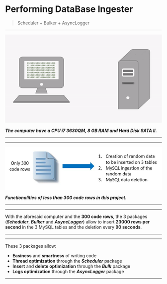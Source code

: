 # Performing DataBase Ingester
> Scheduler + Bulker + AsyncLogger

---

![From CPU To Hard Disk](src/main/resources/CPU2HD.gif)

***The computer have a CPU i7 3630QM, 8 GB RAM and Hard Disk SATA II.***

---
---

![Functionalities](src/main/resources/Functionalities.JPG)

***Functionalities of less than 300 code rows in this project.***

---
---

With the aforesaid computer and the **300 code rows**, the 3 packages (***Scheduler***, ***Bulker*** and 
***AsyncLogger***) allow to insert **23000 rows per second** in the 3 MySQL tables and the deletion 
every **90 seconds**.

---
---

These 3 packages allow:

- **Easiness** and **smartness** of writing code 
- **Thread optimization** through the ***Scheduler*** package
- **Insert** and **delete optimization** through the ***Bulk*** package
- **Logs optimization** through the ***AsyncLogger*** package

---

